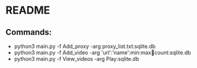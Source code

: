 # README

## Commands:
* python3 main.py -f Add_proxy -arg proxy_list.txt:sqlite.db
* python3 main.py -f Add_video -arg 'url':'name':min:max:thread:count:sqlite.db
* python3 main.py -f View_videos -arg Play:sqlite.db